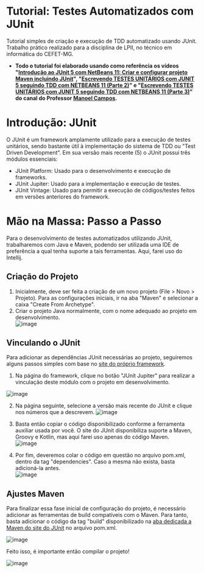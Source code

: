 # Tutorial: Testes Automatizados com JUnit
Tutorial simples de criação e execução de TDD automatizado usando JUnit. Trabalho prático realizado para a disciplina de LPII, no técnico em informática do CEFET-MG. 

 - **Todo o tutorial foi elaborado usando como referência os vídeos "[Introdução ao JUnit 5 com NetBeans 11: Criar e configurar projeto Maven incluindo JUnit](https://www.youtube.com/watch?v=_BP3SLcB0QE)", "[Escrevendo TESTES UNITÁRIOS com JUNIT 5 seguindo TDD com NETBEANS 11 (Parte 2)](https://www.youtube.com/watch?v=uGhH4D4Pyww)" e "[Escrevendo TESTES UNITÁRIOS com JUNIT 5 seguindo TDD com NETBEANS 11 (Parte 3)](https://www.youtube.com/watch?v=W9bTYeqDlZ4)" do canal do Professor [Manoel Campos](https://github.com/manoelcampos).** 

# Introdução: JUnit
O JUnit é um framework amplamente utilizado para a execução de testes unitários, sendo bastante útil à implementação do sistema de TDD ou "Test Driven Development". Em sua versão mais recente (5) o JUnit possui três módulos essenciais:
- JUnit Platform: Usado para o desenvolvimento e execução de frameworks.
- JUnit Jupiter: Usado para a implementação e execução de testes.
- JUnit Vintage: Usado para permitir a execução de códigos/testes feitos em versões anteriores do framework. 

# Mão na Massa: Passo a Passo
Para o desenvolvimento de testes automatizados utilizando JUnit, trabalharemos com Java e Maven, podendo ser utilizada uma IDE de preferência a qual tenha suporte a tais ferramentas. Aqui, farei uso do Intellij. 

## Criação do Projeto

1. Inicialmente, deve ser feita a criação de um novo projeto (File > Novo > Projeto). Para as configurações iniciais, ir na aba "Maven" e selecionar a caixa "Create From Archetype". 
2. Criar o projeto Java normalmente, com o nome adequado ao projeto em desenvolvimento.  
![image](https://user-images.githubusercontent.com/51242342/142518849-d052e6b9-edb3-4e0a-84d1-6a580ce7bf44.png)


## Vinculando o JUnit

Para adicionar as dependências JUnit necessárias ao projeto, seguiremos alguns passos simples com base no [site do próprio framework](https://junit.org/junit5/).
1. Na página do framework, clique no botão "JUnit Jupiter" para realizar a vinculação deste módulo com o projeto em desenvolvimento.  

![image](https://user-images.githubusercontent.com/51242342/142519477-6f106f9c-53cc-4c0d-87cd-8fad536c895c.png)

2. Na página seguinte, selecione a versão mais recente do JUnit e clique nos números que a descrevem. 
![image](https://user-images.githubusercontent.com/51242342/142519728-3a45d23f-6691-46d4-adf5-f45df552c1ff.png)

3. Basta então copiar o código disponibilizado conforme a ferramenta auxiliar usada por você. O site do JUnit disponibiliza suporte a Maven, Groovy e Kotlin, mas aqui farei uso apenas do código Maven.  
![image](https://user-images.githubusercontent.com/51242342/142519960-e064ebe2-04ea-450c-bbca-eea4e96845ab.png)

4. Por fim, deveremos colar o código em questão no arquivo pom.xml, dentro da tag "dependencies". Caso a mesma não exista, basta adicioná-la antes.  
![image](https://user-images.githubusercontent.com/51242342/142520412-9051b65b-a71f-4b78-a08e-0eb76fb44432.png)

## Ajustes Maven
Para finalizar essa fase inicial de configuração do projeto, é necessário adicionar as ferramentas de build compatíveis com o Maven. Para tanto, basta adicionar o código da tag "build" disponibilizado na [aba dedicada a Maven do site do JUnit](https://junit.org/junit5/docs/current/user-guide/#running-tests-build-maven) no arquivo pom.xml. 

![image](https://user-images.githubusercontent.com/51242342/142520957-0ea4ebfb-0fec-439e-b2ac-c34b1d700ca7.png)

Feito isso, é importante então compilar o projeto!

![image](https://user-images.githubusercontent.com/51242342/142526117-7978eef8-b4ee-4328-ac2d-94121700c5a7.png)

